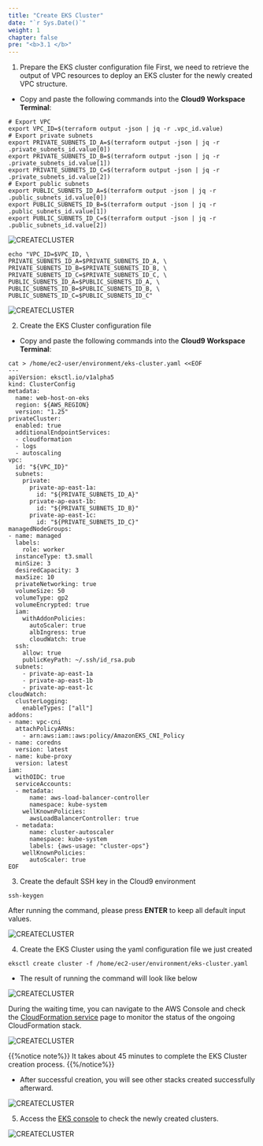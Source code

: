 ```yaml
---
title: "Create EKS Cluster"
date: "`r Sys.Date()`"
weight: 1
chapter: false
pre: "<b>3.1 </b>"
---
```


1. Prepare the EKS cluster configuration file
First, we need to retrieve the output of VPC resources to deploy an EKS cluster for the newly created VPC structure.
- Copy and paste the following commands into the **Cloud9 Workspace Terminal**:

```
# Export VPC
export VPC_ID=$(terraform output -json | jq -r .vpc_id.value)
# Export private subnets
export PRIVATE_SUBNETS_ID_A=$(terraform output -json | jq -r .private_subnets_id.value[0])
export PRIVATE_SUBNETS_ID_B=$(terraform output -json | jq -r .private_subnets_id.value[1])
export PRIVATE_SUBNETS_ID_C=$(terraform output -json | jq -r .private_subnets_id.value[2])
# Export public subnets
export PUBLIC_SUBNETS_ID_A=$(terraform output -json | jq -r .public_subnets_id.value[0])
export PUBLIC_SUBNETS_ID_B=$(terraform output -json | jq -r .public_subnets_id.value[1])
export PUBLIC_SUBNETS_ID_C=$(terraform output -json | jq -r .public_subnets_id.value[2])
```

![CREATECLUSTER](/images/3.createekscluster/001-createcluster.png)

```
echo "VPC_ID=$VPC_ID, \
PRIVATE_SUBNETS_ID_A=$PRIVATE_SUBNETS_ID_A, \
PRIVATE_SUBNETS_ID_B=$PRIVATE_SUBNETS_ID_B, \
PRIVATE_SUBNETS_ID_C=$PRIVATE_SUBNETS_ID_C, \
PUBLIC_SUBNETS_ID_A=$PUBLIC_SUBNETS_ID_A, \
PUBLIC_SUBNETS_ID_B=$PUBLIC_SUBNETS_ID_B, \
PUBLIC_SUBNETS_ID_C=$PUBLIC_SUBNETS_ID_C"
```

![CREATECLUSTER](/images/3.createekscluster/002-createcluster.png)

2. Create the EKS Cluster configuration file
- Copy and paste the following commands into the **Cloud9 Workspace Terminal**:

```
cat > /home/ec2-user/environment/eks-cluster.yaml <<EOF
---
apiVersion: eksctl.io/v1alpha5
kind: ClusterConfig
metadata:
  name: web-host-on-eks
  region: ${AWS_REGION}
  version: "1.25"
privateCluster:
  enabled: true
  additionalEndpointServices:
  - cloudformation
  - logs
  - autoscaling
vpc:
  id: "${VPC_ID}"
  subnets:
    private:
      private-ap-east-1a:
        id: "${PRIVATE_SUBNETS_ID_A}"
      private-ap-east-1b:
        id: "${PRIVATE_SUBNETS_ID_B}"
      private-ap-east-1c:
        id: "${PRIVATE_SUBNETS_ID_C}"
managedNodeGroups:
- name: managed
  labels:
    role: worker
  instanceType: t3.small
  minSize: 3
  desiredCapacity: 3
  maxSize: 10
  privateNetworking: true
  volumeSize: 50
  volumeType: gp2
  volumeEncrypted: true
  iam:
    withAddonPolicies:
      autoScaler: true
      albIngress: true
      cloudWatch: true
  ssh:
    allow: true
    publicKeyPath: ~/.ssh/id_rsa.pub
  subnets:
    - private-ap-east-1a
    - private-ap-east-1b
    - private-ap-east-1c
cloudWatch:
  clusterLogging:
    enableTypes: ["all"]
addons:
- name: vpc-cni
  attachPolicyARNs:
    - arn:aws:iam::aws:policy/AmazonEKS_CNI_Policy
- name: coredns
  version: latest
- name: kube-proxy
  version: latest
iam:
  withOIDC: true
  serviceAccounts:
  - metadata:
      name: aws-load-balancer-controller
      namespace: kube-system
    wellKnownPolicies:
      awsLoadBalancerController: true
  - metadata:
      name: cluster-autoscaler
      namespace: kube-system
      labels: {aws-usage: "cluster-ops"}
    wellKnownPolicies:
      autoScaler: true
EOF
```

3. Create the default SSH key in the Cloud9 environment

```
ssh-keygen
```

After running the command, please press **ENTER** to keep all default input values.

![CREATECLUSTER](/images/3.createekscluster/003-createcluster.png)

4. Create the EKS Cluster using the yaml configuration file we just created

```
eksctl create cluster -f /home/ec2-user/environment/eks-cluster.yaml
```

- The result of running the command will look like below

![CREATECLUSTER](/images/3.createekscluster/004-createcluster.png)

During the waiting time, you can navigate to the AWS Console and check the [CloudFormation service](https://ap-southeast-1.console.aws.amazon.com/cloudformation/home) page to monitor the status of the ongoing CloudFormation stack.

![CREATECLUSTER](/images/3.createekscluster/005-createcluster.png)

{{%notice note%}}
It takes about 45 minutes to complete the EKS Cluster creation process.
{{%/notice%}}

- After successful creation, you will see other stacks created successfully afterward.

![CREATECLUSTER](/images/3.createekscluster/006-createcluster.png)

5. Access the [EKS console](https://ap-southeast-1.console.aws.amazon.com/eks/home) to check the newly created clusters.

![CREATECLUSTER](/images/3.createekscluster/007-createcluster.png)